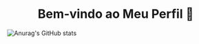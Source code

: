 <!-- Título -->
<h1 align="center">Bem-vindo ao Meu Perfil 👋</h1>


![Anurag's GitHub stats](https://github-readme-stats.vercel.app/api?username=anuraghazra&show_icons=true&bg_color=00000000)
